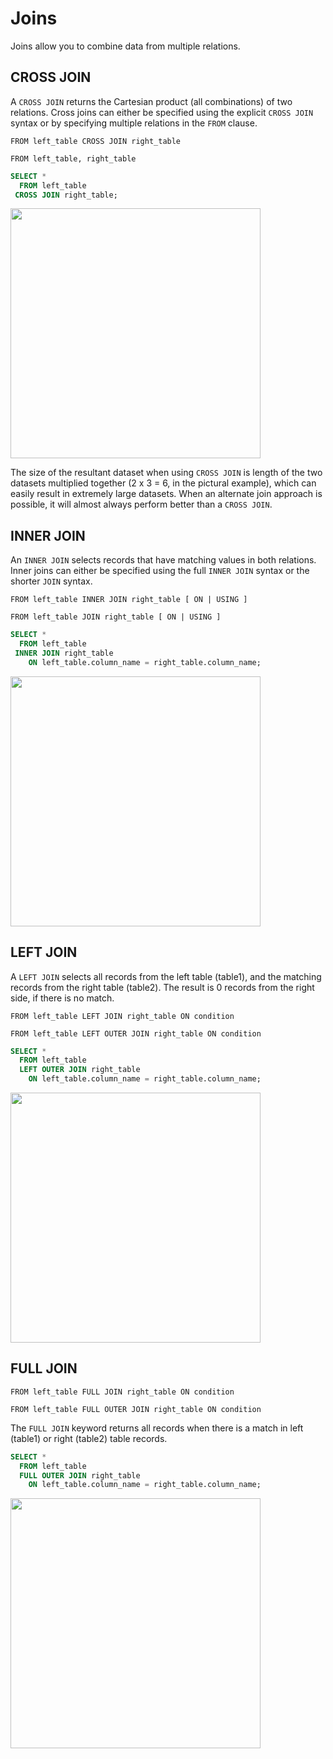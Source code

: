 # Joins

Joins allow you to combine data from multiple relations.

## CROSS JOIN

A `CROSS JOIN` returns the Cartesian product (all combinations) of two relations. Cross joins can either be specified using the explicit `CROSS JOIN` syntax or by specifying multiple relations in the `FROM` clause.

~~~
FROM left_table CROSS JOIN right_table
~~~
~~~
FROM left_table, right_table
~~~

~~~sql
SELECT *
  FROM left_table
 CROSS JOIN right_table;
~~~

<img src="img/cross-join.svg" width="400px">

The size of the resultant dataset when using `CROSS JOIN` is length of the two datasets multiplied together (2 x 3 = 6, in the pictural example), which can easily result in extremely large datasets. When an alternate join approach is possible, it will almost always perform better than a `CROSS JOIN`.

## INNER JOIN

An `INNER JOIN` selects records that have matching values in both relations. Inner joins can either be specified using the full `INNER JOIN` syntax or the shorter `JOIN` syntax.

~~~
FROM left_table INNER JOIN right_table [ ON | USING ]
~~~
~~~
FROM left_table JOIN right_table [ ON | USING ]
~~~

~~~sql
SELECT *
  FROM left_table
 INNER JOIN right_table
    ON left_table.column_name = right_table.column_name;
~~~

<img src="img/inner-join.svg" width="400px">

## LEFT JOIN

A `LEFT JOIN` selects all records from the left table (table1), and the matching records from the right table (table2). The result is 0 records from the right side, if there is no match.

~~~
FROM left_table LEFT JOIN right_table ON condition
~~~
~~~
FROM left_table LEFT OUTER JOIN right_table ON condition
~~~

~~~sql
SELECT *
  FROM left_table
  LEFT OUTER JOIN right_table
    ON left_table.column_name = right_table.column_name;
~~~

<img src="img/left-join.svg" width="400px">

## FULL JOIN

~~~
FROM left_table FULL JOIN right_table ON condition
~~~
~~~
FROM left_table FULL OUTER JOIN right_table ON condition
~~~

The `FULL JOIN` keyword returns all records when there is a match in left (table1) or right (table2) table records.

~~~sql
SELECT *
  FROM left_table
  FULL OUTER JOIN right_table
    ON left_table.column_name = right_table.column_name;
~~~

<img src="img/full-join.svg" width="400px">